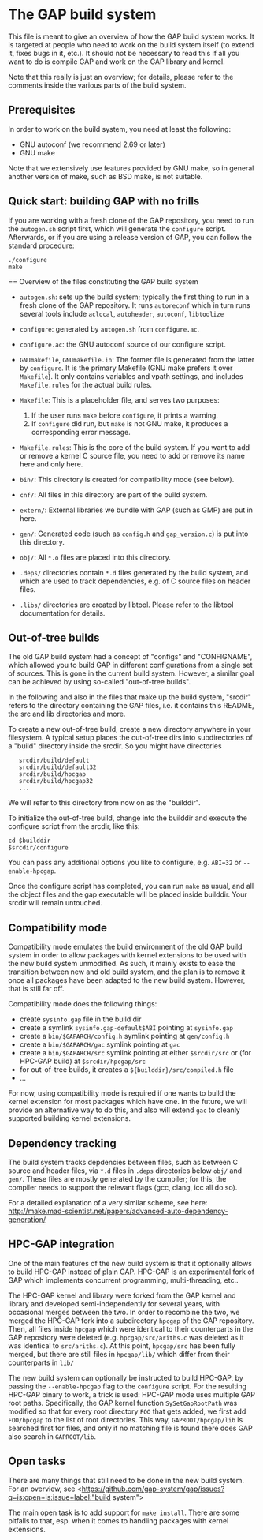 # The GAP build system

This file is meant to give an overview of how the GAP build system works. It
is targeted at people who need to work on the build system itself (to extend
it, fixes bugs in it, etc.). It should not be necessary to read this if all
you want to do is compile GAP and work on the GAP library and kernel.

Note that this really is just an overview; for details, please refer to the
comments inside the various parts of the build system.


## Prerequisites

In order to work on the build system, you need at least the following:

* GNU autoconf (we recommend 2.69 or later)
* GNU make

Note that we extensively use features provided by GNU make, so in general
another version of make, such as BSD make, is not suitable.


## Quick start: building GAP with no frills

If you are working with a fresh clone of the GAP repository, you need to
run the `autogen.sh` script first, which will generate the `configure`
script. Afterwards, or if you are using a release version of GAP, you
can follow the standard procedure:

```
./configure
make
```


== Overview of the files constituting the GAP build system

* `autogen.sh`: sets up the build system; typically the first thing to run in
  a fresh clone of the GAP repository. It runs `autoreconf` which in turn runs
  several tools include `aclocal`, `autoheader`, `autoconf`, `libtoolize`

* `configure`: generated by `autogen.sh` from `configure.ac`. 

* `configure.ac`: the GNU autoconf source of our configure script.

* `GNUmakefile`, `GNUmakefile.in`: The former file is generated from the
  latter by `configure`. It is the primary Makefile (GNU make prefers it
  over `Makefile`). It only contains variables and vpath settings, and
  includes `Makefile.rules` for the actual build rules.

* `Makefile`: This is a placeholder file, and serves two purposes:
   1. If the user runs `make` before `configure`, it prints a warning.
   2. If `configure` did run, but `make` is not GNU make, it produces
      a corresponding error message.

* `Makefile.rules`: This is the core of the build system. If you want
  to add or remove a kernel C source file, you need to add or remove
  its name here and only here.

* `bin/`: This directory is created for compatibility mode (see below).

* `cnf/`: All files in this directory are part of the build system.

* `extern/`: External libraries we bundle with GAP (such as GMP) are
  put in here.

* `gen/`: Generated code (such as `config.h` and `gap_version.c`) is put
  into this directory.

* `obj/`: All `*.o` files are placed into this directory.

- `.deps/` directories contain `*.d` files generated by the build system,
  and which are used to track dependencies, e.g. of C source files on header
  files.

- `.libs/` directories are created by libtool. Please refer to the libtool
  documentation for details.


## Out-of-tree builds

The old GAP build system had a concept of "configs" and "CONFIGNAME", which
allowed you to build GAP in different configurations from a single set of
sources. This is gone in the current build system. However, a similar goal can
be achieved by using so-called "out-of-tree builds".

In the following and also in the files that make up the build system, "srcdir"
refers to the directory containing the GAP files, i.e. it contains this
README, the src and lib directories and more.

To create a new out-of-tree build, create a new directory anywhere
in your filesystem. A typical setup places the out-of-tree dirs into
subdirectories of a "build" directory inside the srcdir. So you might
have directories

```
   srcdir/build/default
   srcdir/build/default32
   srcdir/build/hpcgap
   srcdir/build/hpcgap32
   ...   
```

We will refer to this directory from now on as the "builddir".

To initialize the out-of-tree build, change into the builddir and
execute the configure script from the srcdir, like this:

```
cd $builddir
$srcdir/configure
```

You can pass any additional options you like to configure, e.g. `ABI=32`
or `--enable-hpcgap`.

Once the configure script has completed, you can run `make` as usual,
and all the object files and the gap executable will be placed inside
builddir. Your srcdir will remain untouched.


## Compatibility mode

Compatibility mode emulates the build environment of the old GAP build system
in order to allow packages with kernel extensions to be used with the new
build system unmodified. As such, it mainly exists to ease the transition
between new and old build system, and the plan is to remove it once all
packages have been adapted to the new build system. However, that is still
far off.

Compatibility mode does the following things:

* create `sysinfo.gap` file in the build dir
* create a symlink `sysinfo.gap-default$ABI` pointing at `sysinfo.gap`
* create a `bin/$GAPARCH/config.h` symlink pointing at `gen/config.h`
* create a `bin/$GAPARCH/gac` symlink pointing at `gac`
* create a `bin/$GAPARCH/src` symlink pointing at either `$srcdir/src`
  or (for HPC-GAP build) at `$srcdir/hpcgap/src`
* for out-of-tree builds, it creates a `${builddir}/src/compiled.h` file
* ...

For now, using compatibility mode is required if one wants to build the
kernel extension for most packages which have one. In the future, we will
provide an alternative way to do this, and also will extend `gac` to
cleanly supported building kernel extensions.


## Dependency tracking

The build system tracks depdencies between files, such as between C source and
header files, via `*.d` files in `.deps` directories below `obj/` and `gen/`.
These files are mostly generated by the compiler; for this, the compiler needs
to support the relevant flags (gcc, clang, icc all do so).

For a detailed explanation of a very similar scheme, see here:
<http://make.mad-scientist.net/papers/advanced-auto-dependency-generation/>


## HPC-GAP integration

One of the main features of the new build system is that it optionally allows
to build HPC-GAP instead of plain GAP. HPC-GAP is an experimental fork of GAP
which implements concurrent programming, multi-threading, etc..

The HPC-GAP kernel and library were forked from the GAP kernel and library and
developed semi-independently for several years, with occasional merges between
the two. In order to recombine the two, we merged the HPC-GAP fork into a
subdirectory `hpcgap` of the GAP repository.  Then, all files inside `hpcgap`
which were identical to their counterparts in the GAP repository were deleted
(e.g. `hpcgap/src/ariths.c` was deleted as it was identical to `src/ariths.c`).
At this point, `hpcgap/src` has been fully merged, but there are still files
in `hpcgap/lib/` which differ from their counterparts in `lib/`

The new build system can optionally be instructed to build HPC-GAP, by
passing the `--enable-hpcgap` flag to the `configure` script. For the
resulting HPC-GAP binary to work, a trick is used:  HPC-GAP mode uses multiple
GAP root paths. Specifically, the GAP kernel function `SySetGapRootPath` was
modified so that for every root directory `FOO` that gets added, we first add
`FOO/hpcgap` to the list of root directories. This way, `GAPROOT/hpcgap/lib`
is searched first for files, and only if no matching file is found there does
GAP also search in `GAPROOT/lib`.


## Open tasks

There are many things that still need to be done in the new build system. For
an overview, see
<https://github.com/gap-system/gap/issues?q=is:open+is:issue+label:"build system">

The main open task is to add support for `make install`. There are some
pitfalls to that, esp. when it comes to handling packages with kernel
extensions.
